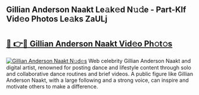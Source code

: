 ## Gillian Anderson Naakt Le𝚊k𝚎d N𝚞𝚍e - Part-Klf Vid𝚎o Photos Le𝚊ks ZaULj

# <h2><a href="http://fb5qqx.evod.top/?m=Gillian+Anderson+Naakt">🔗 👉🔴 Gillian Anderson Naakt Vid𝚎o Ph𝚘t𝚘s</a></h2>

[![Gillian Anderson Naakt N𝚞d𝚎s](https://i.imgur.com/8V9OHl7.gif)](http://fb5qqx.evod.top/?m=Gillian+Anderson+Naakt)
Web celebrity Gillian Anderson Naakt and digital artist, renowned for posting dance and lifestyle content through solo and collaborative dance routines and brief videos. A public figure like Gillian Anderson Naakt, with a large following and a strong voice, can inspire and motivate others to make a difference. 
